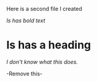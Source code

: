 Here is a second file I created

*Is has bold text*
# Is has a heading #

_I don't know what this does._

-Remove this-